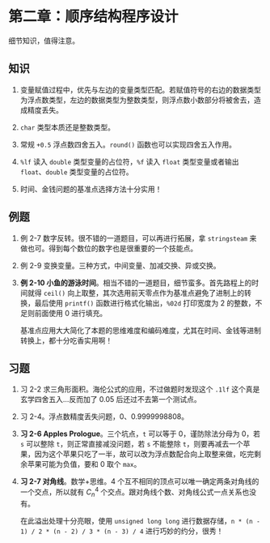 # 第二章：顺序结构程序设计

细节知识，值得注意。

## 知识

1. 变量赋值过程中，优先与左边的变量类型匹配。若赋值符号的右边的数据类型为浮点数类型，左边的数据类型为整数类型，则浮点数小数部分将被舍去，造成精度丢失。

2. `char` 类型本质还是整数类型。

3. 常规 `+0.5` 浮点数四舍五入。`round()` 函数也可以实现四舍五入作用。

4. `%lf` 读入 `double` 类型变量的占位符，`%f` 读入 `float` 类型变量或者输出 `float`、`double` 类型变量的占位符。

5. 时间、金钱问题的基准点选择方法十分实用！

## 例题

1. 例 2-7 数字反转。很不错的一道题目，可以再进行拓展，拿 `stringsteam` 来做也可。得到每个数位的数字也是很重要的一个技能点。

2. 例 2-9 变换变量。三种方式，中间变量、加减交换、异或交换。

3. **例 2-10 小鱼的游泳时间**。相当不错的一道题目，细节蛮多。首先路程上的时间就得 `ceil()` 向上取整，其次选用前天零点作为基准点避免了进制上的转换，最后使用 `printf()` 函数进行格式化输出，`%02d` 打印宽度为 2 的整数，不足则前面使用 0 进行填充。

    基准点应用大大简化了本题的思维难度和编码难度，尤其在时间、金钱等进制转换上，都十分吃香实用啊！

## 习题

1. 习 2-2 求三角形面积。海伦公式的应用，不过做题时发现这个 `.1lf` 这个真是玄学四舍五入...反而加了 0.05 后还过不去第一个测试点。

2. 习 2-4。浮点数精度丢失问题，0、0.9999998808。

3. **习 2-6 Apples Prologue**。三个坑点，`t` 可以等于 0，谨防除法分母为 0，若 `s` 可以整除 `t`，则正常直接减没问题，若 `s` 不能整除 `t`，则要再减去一个苹果，因为这个苹果只吃了一半，故可以改为浮点数配合向上取整来做，吃完剩余苹果可能为负值，要和 0 取个 `max`。

4. **习 2-7 对角线**。数学+思维。4 个互不相同的顶点可以唯一确定两条对角线的一个交点，所以就有 $C_n^4$ 个交点。跟对角线个数、对角线公式一点关系也没有。

    在此溢出处理十分亮眼，使用 `unsigned long long` 进行数据存储，`n * (n - 1) / 2 * (n - 2) / 3 * (n - 3) / 4` 进行巧妙的约分，很秀！
    
